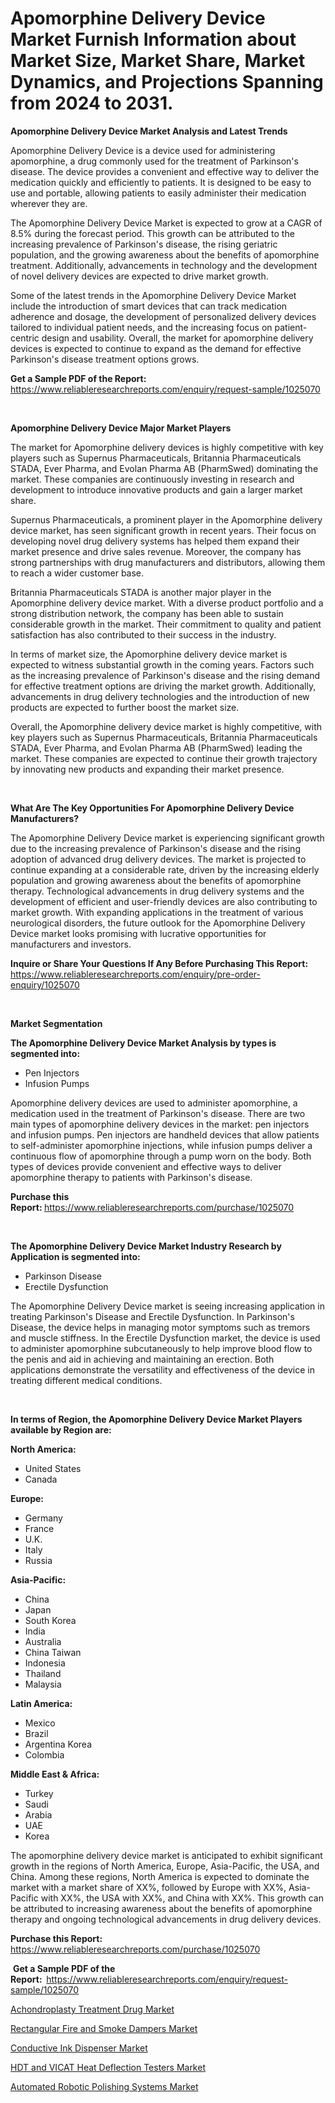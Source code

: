 <p><h1>Apomorphine Delivery Device Market Furnish Information about Market Size, Market Share, Market Dynamics, and Projections Spanning from 2024 to 2031.</h1></p><p><strong>Apomorphine Delivery Device Market Analysis and Latest Trends</strong></p>
<p><p>Apomorphine Delivery Device is a device used for administering apomorphine, a drug commonly used for the treatment of Parkinson's disease. The device provides a convenient and effective way to deliver the medication quickly and efficiently to patients. It is designed to be easy to use and portable, allowing patients to easily administer their medication wherever they are.</p><p>The Apomorphine Delivery Device Market is expected to grow at a CAGR of 8.5% during the forecast period. This growth can be attributed to the increasing prevalence of Parkinson's disease, the rising geriatric population, and the growing awareness about the benefits of apomorphine treatment. Additionally, advancements in technology and the development of novel delivery devices are expected to drive market growth.</p><p>Some of the latest trends in the Apomorphine Delivery Device Market include the introduction of smart devices that can track medication adherence and dosage, the development of personalized delivery devices tailored to individual patient needs, and the increasing focus on patient-centric design and usability. Overall, the market for apomorphine delivery devices is expected to continue to expand as the demand for effective Parkinson's disease treatment options grows.</p></p>
<p><strong>Get a Sample PDF of the Report:&nbsp;</strong> <a href="https://www.reliableresearchreports.com/enquiry/request-sample/1025070">https://www.reliableresearchreports.com/enquiry/request-sample/1025070</a></p>
<p>&nbsp;</p>
<p><strong>Apomorphine Delivery Device Major Market Players</strong></p>
<p><p>The market for Apomorphine delivery devices is highly competitive with key players such as Supernus Pharmaceuticals, Britannia Pharmaceuticals STADA, Ever Pharma, and Evolan Pharma AB (PharmSwed) dominating the market. These companies are continuously investing in research and development to introduce innovative products and gain a larger market share.</p><p>Supernus Pharmaceuticals, a prominent player in the Apomorphine delivery device market, has seen significant growth in recent years. Their focus on developing novel drug delivery systems has helped them expand their market presence and drive sales revenue. Moreover, the company has strong partnerships with drug manufacturers and distributors, allowing them to reach a wider customer base.</p><p>Britannia Pharmaceuticals STADA is another major player in the Apomorphine delivery device market. With a diverse product portfolio and a strong distribution network, the company has been able to sustain considerable growth in the market. Their commitment to quality and patient satisfaction has also contributed to their success in the industry.</p><p>In terms of market size, the Apomorphine delivery device market is expected to witness substantial growth in the coming years. Factors such as the increasing prevalence of Parkinson's disease and the rising demand for effective treatment options are driving the market growth. Additionally, advancements in drug delivery technologies and the introduction of new products are expected to further boost the market size.</p><p>Overall, the Apomorphine delivery device market is highly competitive, with key players such as Supernus Pharmaceuticals, Britannia Pharmaceuticals STADA, Ever Pharma, and Evolan Pharma AB (PharmSwed) leading the market. These companies are expected to continue their growth trajectory by innovating new products and expanding their market presence.</p></p>
<p>&nbsp;</p>
<p><strong>What Are The Key Opportunities For Apomorphine Delivery Device Manufacturers?</strong></p>
<p><p>The Apomorphine Delivery Device market is experiencing significant growth due to the increasing prevalence of Parkinson's disease and the rising adoption of advanced drug delivery devices. The market is projected to continue expanding at a considerable rate, driven by the increasing elderly population and growing awareness about the benefits of apomorphine therapy. Technological advancements in drug delivery systems and the development of efficient and user-friendly devices are also contributing to market growth. With expanding applications in the treatment of various neurological disorders, the future outlook for the Apomorphine Delivery Device market looks promising with lucrative opportunities for manufacturers and investors.</p></p>
<p><strong>Inquire or Share Your Questions If Any Before Purchasing This Report:</strong> <a href="https://www.reliableresearchreports.com/enquiry/pre-order-enquiry/1025070">https://www.reliableresearchreports.com/enquiry/pre-order-enquiry/1025070</a></p>
<p>&nbsp;</p>
<p><strong>Market Segmentation</strong></p>
<p><strong>The Apomorphine Delivery Device Market Analysis by types is segmented into:</strong></p>
<p><ul><li>Pen Injectors</li><li>Infusion Pumps</li></ul></p>
<p><p>Apomorphine delivery devices are used to administer apomorphine, a medication used in the treatment of Parkinson's disease. There are two main types of apomorphine delivery devices in the market: pen injectors and infusion pumps. Pen injectors are handheld devices that allow patients to self-administer apomorphine injections, while infusion pumps deliver a continuous flow of apomorphine through a pump worn on the body. Both types of devices provide convenient and effective ways to deliver apomorphine therapy to patients with Parkinson's disease.</p></p>
<p><strong>Purchase this Report:&nbsp;</strong><a href="https://www.reliableresearchreports.com/purchase/1025070">https://www.reliableresearchreports.com/purchase/1025070</a></p>
<p>&nbsp;</p>
<p><strong>The Apomorphine Delivery Device Market Industry Research by Application is segmented into:</strong></p>
<p><ul><li>Parkinson Disease</li><li>Erectile Dysfunction</li></ul></p>
<p><p>The Apomorphine Delivery Device market is seeing increasing application in treating Parkinson's Disease and Erectile Dysfunction. In Parkinson's Disease, the device helps in managing motor symptoms such as tremors and muscle stiffness. In the Erectile Dysfunction market, the device is used to administer apomorphine subcutaneously to help improve blood flow to the penis and aid in achieving and maintaining an erection. Both applications demonstrate the versatility and effectiveness of the device in treating different medical conditions.</p></p>
<p>&nbsp;</p>
<p><strong>In terms of Region, the Apomorphine Delivery Device Market Players available by Region are:</strong></p>
<p>
    <p> <strong> North America: </strong>
        <ul>
            <li>United States</li>
            <li>Canada</li>
        </ul>
        </p> 
    <p> <strong> Europe: </strong>
        <ul>
            <li>Germany</li>
            <li>France</li>
            <li>U.K.</li>
            <li>Italy</li>
            <li>Russia</li>
        </ul>
        </p> 
    <p> <strong> Asia-Pacific: </strong>
        <ul>
            <li>China</li>
            <li>Japan</li>
            <li>South Korea</li>
            <li>India</li>
            <li>Australia</li>
            <li>China Taiwan</li>
            <li>Indonesia</li>
            <li>Thailand</li>
            <li>Malaysia</li>
        </ul>
        </p> 
    <p> <strong> Latin America: </strong>
        <ul>
            <li>Mexico</li>
            <li>Brazil</li>
            <li>Argentina Korea</li>
            <li>Colombia</li>
        </ul>
        </p> 
    <p> <strong> Middle East & Africa: </strong>
        <ul>
            <li>Turkey</li>
            <li>Saudi</li>
            <li>Arabia</li>
            <li>UAE</li>
            <li>Korea</li>
        </ul>
    </p>
    </p>
<p><p>The apomorphine delivery device market is anticipated to exhibit significant growth in the regions of North America, Europe, Asia-Pacific, the USA, and China. Among these regions, North America is expected to dominate the market with a market share of XX%, followed by Europe with XX%, Asia-Pacific with XX%, the USA with XX%, and China with XX%. This growth can be attributed to increasing awareness about the benefits of apomorphine therapy and ongoing technological advancements in drug delivery devices.</p></p>
<p><strong>Purchase this Report: </strong><a href="https://www.reliableresearchreports.com/purchase/1025070">https://www.reliableresearchreports.com/purchase/1025070</a></p>
<p>&nbsp;<strong>Get a Sample PDF of the Report:&nbsp;&nbsp;</strong><a href="https://www.reliableresearchreports.com/enquiry/request-sample/1025070">https://www.reliableresearchreports.com/enquiry/request-sample/1025070</a></p>
<p><strong></strong></p>
<p><p><a href="https://github.com/nicholepatriciadoylenwnrjr0/Market-Research-Report-List-1/blob/main/achondroplasty-treatment-drug-market.md">Achondroplasty Treatment Drug Market</a></p><p><a href="https://medium.com/@alesiabrahimi58/rectangular-fire-and-smoke-dampers-market-research-report-its-history-and-forecast-2024-to-2031-7f4c1dfab061">Rectangular Fire and Smoke Dampers Market</a></p><p><a href="https://medium.com/@besaosmani1903/conductive-ink-dispenser-market-analysis-and-sze-forecasted-for-period-from-2024-to-2031-996533d398b2">Conductive Ink Dispenser Market</a></p><p><a href="https://medium.com/@alesiabrahimi58/hdt-and-vicat-heat-deflection-testers-market-size-cagr-trends-2024-2030-4459d8264059">HDT and VICAT Heat Deflection Testers Market</a></p><p><a href="https://medium.com/@kyliemorgan1913/automated-robotic-polishing-systems-market-comprehensive-assessment-by-type-application-and-ff9100982470">Automated Robotic Polishing Systems Market</a></p></p>